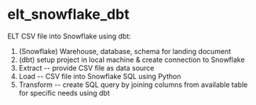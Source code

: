# elt_snowflake_dbt
ELT CSV file into Snowflake using dbt:
1. (Snowflake) Warehouse, database, schema for landing document
2. (dbt) setup project in local machine & create connection to Snowflake
3. Extract -- provide CSV file as data source
4. Load -- CSV file into Snowflake SQL using Python
5. Transform -- create SQL query by joining columns from available table for specific needs using dbt 

